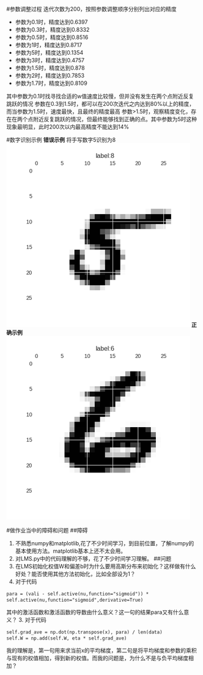 #参数调整过程
迭代次数为200，按照参数调整顺序分别列出对应的精度
* 参数为0.1时，精度达到0.6397
* 参数为0.3时，精度达到0.8332
* 参数为0.5时，精度达到0.8516
* 参数为1时，精度达到0.8717
* 参数为5时，精度达到0.1354
* 参数为3时，精度达到0.4757
* 参数为1.5时，精度达到0.878
* 参数为2时，精度达到0.7853
* 参数为1.7时，精度达到0.8109

其中参数为0.1时找寻找合适的w值速度比较慢，但并没有发生在两个点附近反复跳跃的情况
参数在0.3到1.5时，都可以在200次迭代之内达到80%以上的精度，而当参数为1.5时，速度最快，且最终的精度最高
参数>1.5时，观察精度变化，存在在两个点附近反复跳跃的情况，但最终能够找到正确的点。其中参数为5时这种现象最明显，此时200次以内最高精度不能达到14%

#数字识别示例
**错误示例**
将手写数字5识别为8
![](Figure_error-5-8.png)
**正确示例**
![](Figure_right-6.png)

#做作业当中的障碍和问题
##障碍
1. 不熟悉numpy和matplotlib,花了不少时间学习，到目前位置，了解numpy的基本使用方法。matplotlib基本上还不太会用。
2. 对LMS.py中的代码理解的不够，花了不少时间学习理解。
##问题
1. 在LMS初始化权值W和偏差b时为什么要用高斯分布来初始化？这样做有什么好处？能否使用其他方法初始化，比如全部设为1？
2. 对于代码
```
para = (vali - self.active(nu,function="sigmoid")) * self.active(nu,function="sigmoid",derivative=True)
```
其中的激活函数和激活函数的导数由什么意义？这一句的结果para又有什么意义？
3. 对于代码
```
self.grad_ave = np.dot(np.transpose(x), para) / len(data)
self.W = np.add(self.W, eta * self.grad_ave)
```
我的理解是，第一句用来求当前x的平均梯度，第二句是将平均梯度和参数的乘积与现有的权值相加，得到新的权值。而我的问题是，为什么不是与负平均梯度相加？
